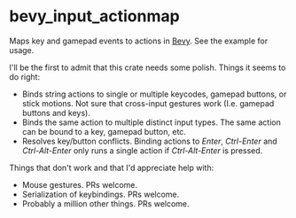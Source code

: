 # bevy_input_actionmap

Maps key and gamepad events to actions in [Bevy](https://bevyengine.org). See the example for usage.

I'll be the first to admit that this crate needs some polish. Things it seems to do right:

* Binds string actions to single or multiple keycodes, gamepad buttons, or stick motions. Not sure that cross-input gestures work (I.e. gamepad buttons and keys).
* Binds the same action to multiple distinct input types. The same action can be bound to a key, gamepad button, etc.
* Resolves key/button conflicts. Binding actions to _Enter_, _Ctrl-Enter_ and _Ctrl-Alt-Enter_ only runs a single action if _Ctrl-Alt-Enter_ is pressed.

Things that don't work and that I'd appreciate help with:

* Mouse gestures. PRs welcome.
* Serialization of keybindings. PRs welcome.
* Probably a million other things. PRs welcome.